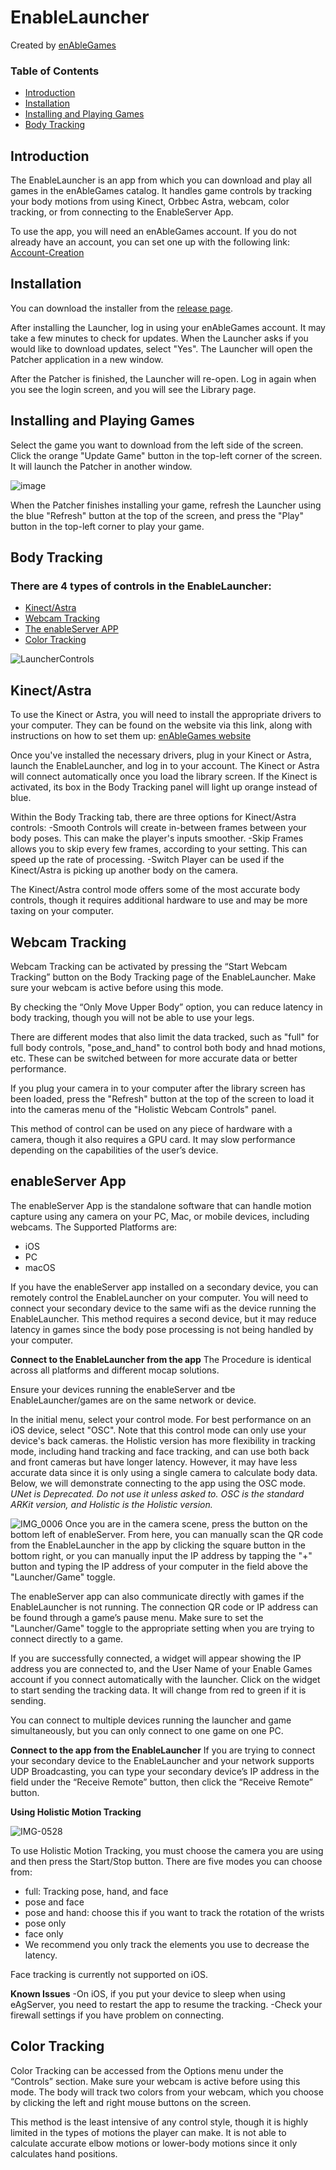 # EnableLauncher

Created by [enAbleGames](https://www.enablegames.com/)

### Table of Contents
- [Introduction](#introduction)
- [Installation](#installation)
- [Installing and Playing Games](#games)
- [Body Tracking](#bodyTracking)

## <a id="introduction"></a>Introduction
The EnableLauncher is an app from which you can download and play all games in the enAbleGames catalog.
It handles game controls by tracking your body motions from using Kinect, Orbbec Astra, webcam, color tracking, or from connecting to the EnableServer App.

To use the app, you will need an enAbleGames account. If you do not already have an account, you can set one up with the following link:
[Account-Creation](https://github.com/enablegamesdev/EnableLauncher/wiki/Account-Creation)

## <a id="installation"></a>Installation
You can download the installer from the [release page](https://github.com/enablegamesdev/EnableLauncher/releases).

After installing the Launcher, log in using your enAbleGames account.  It may take a few minutes to check for updates.  When the Launcher asks if you would like to download updates, select "Yes".  The Launcher will open the Patcher application in a new window.

After the Patcher is finished, the Launcher will re-open.  Log in again when you see the login screen, and you will see the Library page.

## <a id="games"></a> Installing and Playing Games

Select the game you want to download from the left side of the screen.  Click the orange "Update Game" button in the top-left corner of the screen.  It will launch the Patcher in another window.

![image](https://github.com/user-attachments/assets/68f12353-d1b2-48ec-9068-505cdc536059)

When the Patcher finishes installing your game, refresh the Launcher using the blue "Refresh" button at the top of the screen, and press the "Play" button in the top-left corner to play your game.

## <a id="bodyTracking"></a>Body Tracking

### There are 4 types of controls in the EnableLauncher:
- [Kinect/Astra](#kinect)
- [Webcam Tracking](#webcam)
- [The enableServer APP](#enableserver)
- [Color Tracking](#color)

![LauncherControls](https://github.com/user-attachments/assets/e8fbf618-6a03-460e-a083-24859791cea6)

## <a id = "kinect"></a> Kinect/Astra

To use the Kinect or Astra, you will need to install the appropriate drivers to your computer.  They can be found on the website via this link, along with instructions on how to set them up: [enAbleGames website](https://www.enablegames.com/manuals/startup-guide/)

Once you've installed the necessary drivers, plug in your Kinect or Astra, launch the EnableLauncher, and log in to your account. The Kinect or Astra will connect automatically once you load the library screen. If the Kinect is activated, its box in the Body Tracking panel will light up orange instead of blue.

Within the Body Tracking tab, there are three options for Kinect/Astra controls:
-Smooth Controls will create in-between frames between your body poses.  This can make the player's inputs smoother.
-Skip Frames allows you to skip every few frames, according to your setting.  This can speed up the rate of processing.
-Switch Player can be used if the Kinect/Astra is picking up another body on the camera.

The Kinect/Astra control mode offers some of the most accurate body controls, though it requires additional hardware to use and may be more taxing on your computer.


## <a id = "webcam"></a> Webcam Tracking
Webcam Tracking can be activated by pressing the “Start Webcam Tracking” button on the Body Tracking page of the EnableLauncher.  Make sure your webcam is active before using this mode.

By checking the “Only Move Upper Body” option, you can reduce latency in body tracking, though you will not be able to use your legs.

There are different modes that also limit the data tracked, such as "full" for full body controls, "pose_and_hand" to control both body and hnad motions, etc. These can be switched between for more accurate data or better performance.

If you plug your camera in to your computer after the library screen has been loaded, press the "Refresh" button at the top of the screen to load it into the cameras menu of the "Holistic Webcam Controls" panel.

This method of control can be used on any piece of hardware with a camera, though it also requires a GPU card.  It may slow performance depending on the capabilities of the user’s device.


## <a id = "enableserver"></a> enableServer App
The enableServer App is the standalone software that can handle motion capture using any camera on your PC, Mac, or mobile devices, including webcams. The Supported Platforms are:

- iOS
- PC
- macOS

If you have the enableServer app installed on a secondary device, you can remotely control the EnableLauncher on your computer.  You will need to connect your secondary device to the same wifi as the device running the EnableLauncher.
This method requires a second device, but it may reduce latency in games since the body pose processing is not being handled by your computer.

**Connect to the EnableLauncher from the app**
The Procedure is identical across all platforms and different mocap solutions.

Ensure your devices running the enableServer and tbe EnableLauncher/games are on the same network or device.

In the initial menu, select your control mode.  For best performance on an iOS device, select "OSC".  Note that this control mode can only use your device's back cameras.
the Holistic version has more flexibility in tracking mode, including hand tracking and face tracking, and can use both back and front cameras but have longer latency.  However, it may have less accurate data since it is only using a single camera to calculate body data.  Below, we will demonstrate connecting to the app using the OSC mode.
_UNet is Deprecated. Do not use it unless asked to. OSC is the standard ARKit version, and Holistic is the Holistic version._

![IMG_0006](https://github.com/user-attachments/assets/bc71037f-a74b-42df-8f85-17fde6f75ab1)
Once you are in the camera scene, press the button on the bottom left of enableServer.  From here, you can manually scan the QR code from the EnableLauncher in the app by clicking the square button in the bottom right, or you can manually input the IP address by tapping the "+" button and typing the IP address of your computer in the field above the "Launcher/Game" toggle.

The enableServer app can also communicate directly with games if the EnableLauncher is not running.  The connection QR code or IP address can be found through a game’s pause menu.  Make sure to set the "Launcher/Game" toggle to the appropriate setting when you are trying to connect directly to a game.

If you are successfully connected, a widget will appear showing the IP address you are connected to, and the User Name of your Enable Games account if you connect automatically with the launcher. Click on the widget to start sending the tracking data.  It will change from red to green if it is sending.

You can connect to multiple devices running the launcher and game simultaneously, but you can only connect to one game on one PC.

**Connect to the app from the EnableLauncher**
If you are trying to connect your secondary device to the EnableLauncher and your network supports UDP Broadcasting, you can type your secondary device’s IP address in the field under the “Receive Remote” button, then click the “Receive Remote” button.

**Using Holistic Motion Tracking**

![IMG-0528](https://github.com/user-attachments/assets/1c10a2cd-b325-4e73-985e-b5edda338b21)

To use Holistic Motion Tracking, you must choose the camera you are using and then press the Start/Stop button. There are five modes you can choose from:
- full: Tracking pose, hand, and face
- pose and face
- pose and hand: choose this if you want to track the rotation of the wrists
- pose only
- face only
- We recommend you only track the elements you use to decrease the latency.

Face tracking is currently not supported on iOS.

**Known Issues**
-On iOS, if you put your device to sleep when using eAgServer, you need to restart the app to resume the tracking.
-Check your firewall settings if you have problem on connecting.


## <a id = "color"></a> Color Tracking
Color Tracking can be accessed from the Options menu under the “Controls” section.  Make sure your webcam is active before using this mode.  The body will track two colors from your webcam, which you choose by clicking the left and right mouse buttons on the screen.

This method is the least intensive of any control style, though it is highly limited in the types of motions the player can make.  It is not able to calculate accurate elbow motions or lower-body motions since it only calculates hand positions.

